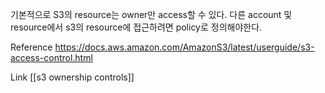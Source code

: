 기본적으로 S3의 resource는 owner만 access할 수 있다.
다른 account 및 resource에서 s3의 resource에 접근하려면 policy로 정의해야한다.

Reference
https://docs.aws.amazon.com/AmazonS3/latest/userguide/s3-access-control.html

Link
[[s3 ownership controls]]
